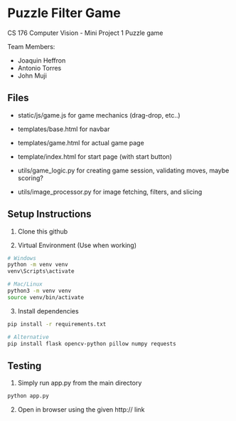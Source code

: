 # Puzzle Filter Game

CS 176 Computer Vision - Mini Project 1
Puzzle game

Team Members:
- Joaquin Heffron
- Antonio Torres
- John Muji

## Files
- static/js/game.js for game mechanics (drag-drop, etc..)

- templates/base.html for navbar
- templates/game.html for actual game page
- template/index.html for start page (with start button)

- utils/game_logic.py for creating game session, validating moves, maybe scoring?
- utils/image_processor.py for image fetching, filters, and slicing


## Setup Instructions
1. Clone this github

2. Virtual Environment (Use when working)
```bash
# Windows
python -m venv venv
venv\Scripts\activate

# Mac/Linux
python3 -m venv venv
source venv/bin/activate
```
3. Install dependencies
```bash
pip install -r requirements.txt

# Alternative
pip install flask opencv-python pillow numpy requests
```


## Testing
1. Simply run app.py from the main directory
```bash
python app.py
```
2. Open in browser using the given http:// link
